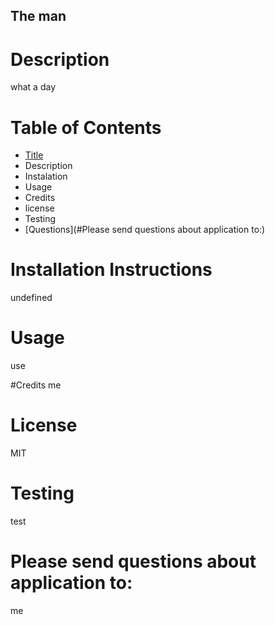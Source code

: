 
## The man

# Description 
what a day

# Table of Contents
- [Title](#title)
- Description
- Instalation
- Usage
- Credits
- license
- Testing
- [Questions](#Please send questions about application to:)

# Installation Instructions
undefined

# Usage
use

#Credits
me

# License
MIT

# Testing
test

# Please send questions about application to:
me
